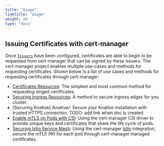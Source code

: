 ```yaml
---
title: "Usage"
linkTitle: "Usage"
weight: 40
type: "docs"
---
```


## Issuing Certificates with cert-manager

Once [`Issuers`](../configuration/) have been configured, certificates
are able to begin to be requested from cert-manager that can be signed by these
issuers. The cert-manager project enables multiple use-cases and methods for
requesting certificates. Shown below is a list of use cases and methods for
requesting certificates through cert-manager:

- [Certificates Resources](./certificate/): The simplest and most common method for
  requesting singed certificates.
- [Securing Ingress Resources](./ingress/): A method to secure ingress edges
  for you cluster.
- [Securing Knative]./knative/: Secure your Knative installation with
  trusted HTTPS connection. TODO: add link when doc is created
- [Enable mTLS on Pods with CSI](./csi/): Using the cert-manager CSI
  driver to provide unique keys and certificates that share the life cycle of
  pods.
- [Securing Istio Service Mesh](./istio/): Using the cert-manager
  [Istio](https://istio.io) integration, secure the mTLS PKI for each pod
  through cert-manager managed certificates.
